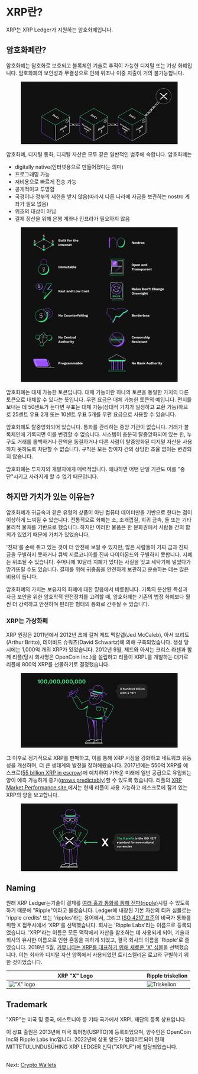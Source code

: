 # XRP란?

XRP는 XRP Ledger가 지원하는 암호화폐입니다.

&#x20;

## 암호화폐란?

암호화폐는 암호화로 보호되고 블록체인 기술로 추적이 가능한 디지털 또는 가상 화폐입니다. 암호화폐의 보안성과 무결성으로 인해 위조나 이중 지출이 거의 불가능합니다.

<figure><img src="../.gitbook/assets/image (15).png" alt=""><figcaption></figcaption></figure>

암호화폐, 디지털 통화, 디지털 자산은 모두 같은 일반적인 범주에 속합니다. 암호화폐는

* digitally native(인터넷용으로 만들어졌다는 의미)
* 프로그래밍 가능
* 저비용으로 빠르게 전송 가능
* 공개적이고 투명함
* 국경이나 정부의 제한을 받지 않음(따라서 다른 나라에 자금을 보관하는 nostro 계좌가 필요 없음)
* 위조의 대상이 아님
* 결제 정산을 위해 은행 계좌나 인프라가 필요하지 않음

<figure><img src="../.gitbook/assets/image (16).png" alt=""><figcaption></figcaption></figure>

암호화폐는 대체 가능한 토큰입니다. 대체 가능이란 하나의 토큰을 동일한 가치의 다른 토큰으로 대체할 수 있다는 뜻입니다. 우편 요금은 대체 가능한 토큰의 예입니다. 편지를 보내는 데 50센트가 든다면 우표는 대체 가능(상대적 가치가 일정하고 교환 가능)하므로 25센트 우표 2개 또는 10센트 우표 5개를 우편 요금으로 사용할 수 있습니다.

암호화폐도 탈중앙화되어 있습니다. 통화를 관리하는 중앙 기관이 없습니다. 거래가 블록체인에 기록되면 이를 변경할 수 없습니다. 시스템이 충분히 탈중앙화되어 있는 한, 누구도 거래를 롤백하거나 잔액을 동결하거나 다른 사람이 탈중앙화된 디지털 자산을 사용하지 못하도록 차단할 수 없습니다. 규칙은 모든 참여자 간의 상당한 조율 없이는 변경되지 않습니다.

암호화폐는 투자자와 개발자에게 매력적입니다. 왜냐하면 어떤 단일 기관도 이를 "중단"시키고 사라지게 할 수 없기 때문입니다.



## 하지만 가치가 있는 이유는?

암호화폐가 귀금속과 같은 유형의 상품이 아닌 컴퓨터 데이터만을 기반으로 한다는 점이 이상하게 느껴질 수 있습니다. 전통적으로 화폐는 소, 조개껍질, 희귀 금속, 돌 또는 기타 물리적 물체를 기반으로 했습니다. 하지만 이러한 물품은 한 문화권에서 사람들 간의 합의가 있었기 때문에 가치가 있었습니다.

'진짜'를 손에 쥐고 있는 것이 더 안전해 보일 수 있지만, 많은 사람들이 가짜 금과 진짜 금을 구별하지 못하거나 큐빅 지르코니아를 진짜 다이아몬드와 구별하지 못합니다. 지폐는 위조될 수 있습니다. 주머니에 10달러 지폐가 있다는 사실을 잊고 세탁기에 넣었다가 망가뜨릴 수도 있습니다. 결제를 위해 귀중품을 안전하게 보관하고 운송하는 데는 많은 비용이 듭니다.

암호화폐의 가치는 보유자의 화폐에 대한 믿음에서 비롯됩니다. 기록의 분산된 특성과 자금 보안을 위한 암호학적 안전장치를 고려할 때, 암호화폐는 기존의 법정 화폐보다 훨씬 더 강력하고 안전하며 편리한 형태의 통화로 간주될 수 있습니다.

### XRP는 가상화폐 <a href="#xrp-is-cryptocurrency" id="xrp-is-cryptocurrency"></a>

XRP 원장은 2011년에서 2012년 초에 걸쳐 제드 맥칼렙(Jed McCaleb), 아서 브리토(Arthur Britto), 데이비드 슈워츠(David Schwartz)에 의해 구축되었습니다. 생성 당시에는 1,000억 개의 XRP가 있었습니다. 2012년 9월, 제드와 아서는 크리스 라센과 함께 리플(당시 회사명은 OpenCoin Inc.)을 설립하고 리플이 XRPL를 개발하는 대가로 리플에 800억 XRP를 선물하기로 결정했습니다.

<figure><img src="../.gitbook/assets/image (18).png" alt=""><figcaption></figcaption></figure>

그 이후로 정기적으로 XRP를 판매하고, 이를 통해 XRP 시장을 강화하고 네트워크 유동성을 개선하며, 더 큰 생태계의 발전을 장려해왔습니다. 2017년에는 550억 XRP를 에스크로([55 billion XRP in escrow](https://ripple.com/insights/ripple-escrows-55-billion-xrp-for-supply-predictability/?\_\_hstc=78174987.2efa7ff4419289bab26a42d2f43d166e.1692594357676.1695706637747.1695710650965.66&\_\_hssc=78174987.3.1695710650965&\_\_hsfp=3714732116))에 예치하여 가까운 미래에 일반 공급으로 유입되는 양이 예측 가능하게 증가([grows predictably](https://ripple.com/insights/ripple-to-place-55-billion-xrp-in-escrow-to-ensure-certainty-into-total-xrp-supply/?\_\_hstc=78174987.2efa7ff4419289bab26a42d2f43d166e.1692594357676.1695706637747.1695710650965.66&\_\_hssc=78174987.3.1695710650965&\_\_hsfp=3714732116))할 수 있도록 했습니다. 리플의 [XRP Market Performance site ](https://ripple.com/xrp/?\_\_hstc=78174987.2efa7ff4419289bab26a42d2f43d166e.1692594357676.1695706637747.1695710650965.66&\_\_hssc=78174987.3.1695710650965&\_\_hsfp=3714732116)에서는 현재 리플이 사용 가능하고 에스크로에 잠겨 있는 XRP의 양을 보고합니다.

<figure><img src="../.gitbook/assets/image (19).png" alt=""><figcaption></figcaption></figure>

## Naming <a href="#naming" id="naming"></a>

원래 XRP Ledger는기술이 결제를 [여러 홉과 통화를 통해 전파(ripple)](../concepts/undefined-3/rippling.md)시킬 수 있도록 하기 때문에 "Ripple"이라고 불렸습니다. Ledger에 내장된 기본 자산의 티커 심볼로는 'ripple credits' 또는 'ripples'라는 용어에서, 그리고 [ISO 4217 표준](https://www.iso.org/iso-4217-currency-codes.html)의 비국가 통화를 위한 X 접두사에서 'XRP'를 선택했습니다. 회사는 'Ripple Labs'라는 이름으로 등록되었습니다. 'XRP'라는 이름은 모든 맥락에서 자산을 참조하는 데 사용되게 되어, 기술과 회사의 유사한 이름으로 인한 혼동을 피하게 되었고, 결국 회사의 이름을 'Ripple'로 줄였습니다. 2018년 5월, [커뮤니티는 XRP를 대표하기 위해 새로운 'X' 심볼](https://twitter.com/xrpsymbol/status/1006925937571713025)을 선택했습니다. 이는 회사와 디지털 자산 양쪽에서 사용되었던 트리스켈리온 로고와 구별하기 위한 것이었습니다.

<table><thead><tr><th width="359.5">XRP "X" Logo</th><th>Ripple triskelion</th></tr></thead><tbody><tr><td><img src="https://xrpl.org/assets/img/xrp-x-logo.png" alt="&#x22;X&#x22; logo"></td><td><img src="https://xrpl.org/img/ripple-triskelion.png" alt="Triskelion"></td></tr></tbody></table>

## Trademark <a href="#trademark" id="trademark"></a>

"XRP"는 미국 및 중국, 에스토니아 등 기타 국가에서 XRPL 재단의 등록 상표입니다.

이 상표 출원은 2013년에 미국 특허청(USPTO)에 등록되었으며, 양수인은 OpenCoin Inc와 Ripple Labs Inc입니다. 2022년에 상표 양도가 업데이트되어 현재 MITTETULUNDUSÜHING XRP LEDGER 신탁("XRPLF")에 할당되었습니다.

\
Next: [Crypto Wallets](https://xrpl.org/crypto-wallets.html)
